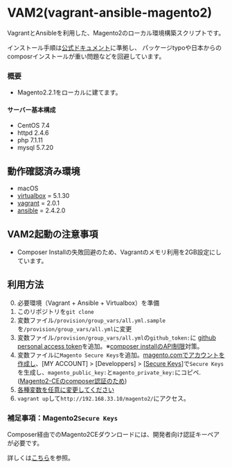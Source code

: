 # VAM2(vagrant-ansible-magento2)
VagrantとAnsibleを利用した、Magento2のローカル環境構築スクリプトです。

インストール手順は[公式ドキュメント](http://devdocs.magento.com/guides/v2.2/install-gde/prereq/integrator_install.html)に準拠し、
パッケージtypoや日本からのcomposrインストールが重い問題などを回避しています。

### 概要
- Magento2.2.1をローカルに建てます。

#### サーバー基本構成
- CentOS 7.4
- httpd 2.4.6
- php 7.1.11
- mysql 5.7.20

## 動作確認済み環境
- macOS
- [virtualbox](https://www.virtualbox.org/wiki/Downloads) = 5.1.30
- [vagrant](https://www.vagrantup.com/) = 2.0.1
- [ansible](http://www.ansible.com/) = 2.4.2.0

## VAM2起動の注意事項
- Composer Installの失敗回避のため、Vagrantのメモリ利用を2GB設定にしています。

## 利用方法
0. 必要環境（Vagrant + Ansible + Virtualbox）を準備
0. このリポジトリを`git clone`
0. 変数ファイル`/provision/group_vars/all.yml.sample`を`/provision/group_vars/all.yml`に変更
0. 変数ファイル`/provision/group_vars/all.yml`の`github_token:`に [github personal access token](https://help.github.com/articles/creating-an-access-token-for-command-line-use/)を追加。※[composer installのAPI制限](https://getcomposer.org/doc/articles/troubleshooting.md#api-rate-limit-and-oauth-tokens)対策。
0. 変数ファイルに`Magento Secure Keys`を追加。[magento.comでアカウントを作成し](http://magento.com/)、[MY ACCOUNT] > [Developpers] >
[[Secure Keys](http://www.magentocommerce.com/magento-connect/customerdata/secureKeys/list/)]で`Secure Keys`を生成し、`magento_public_key:`と`magento_private_key:`にコピペ.([Magento2-CEのcomposer認証のため](http://devdocs.magento.com/guides/v2.0/install-gde/prereq/integrator_install.html#integrator-first-composer-ce))
0. [各種変数を任意に変更してください](provision/group_vars/all.yml.sample)
0. `vagrant up`して`http://192.168.33.10/magento2/`にアクセス。

### 補足事項：Magento2`Secure Keys`
Composer経由でのMagento2CEダウンロードには、開発者向け認証キーペアが必要です。

詳しくは[こちら](http://devdocs.magento.com/guides/v2.0/install-gde/prereq/connect-auth.html)を参照。
